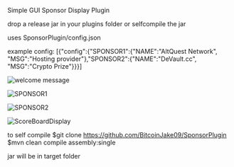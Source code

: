 Simple GUI Sponsor Display Plugin

drop a release jar in your plugins folder or selfcompile the jar

uses SponsorPlugin/config.json 

example config:
[{"config":{"SPONSOR1":{"NAME":"AltQuest Network", "MSG":"Hosting provider"},"SPONSOR2":{"NAME":"DeVault.cc", "MSG":"Crypto Prize"}}}]

![welcome message](https://media.discordapp.net/attachments/419294985419096064/891808814142210128/2021-09-26_18.08.55.png?width=790&height=444)

![SPONSOR1](https://media.discordapp.net/attachments/419294985419096064/891808809343914034/2021-09-26_18.08.57.png?width=790&height=444)

![SPONSOR2](https://media.discordapp.net/attachments/419294985419096064/891808805258657832/2021-09-26_18.09.02.png?width=790&height=444)

![ScoreBoardDisplay](https://media.discordapp.net/attachments/419294985419096064/891815971277389834/2021-09-26_18.37.57.png?width=742&height=444)


to self compile
$git clone https://github.com/BitcoinJake09/SponsorPlugin
$mvn clean compile assembly:single

jar will be in target folder
